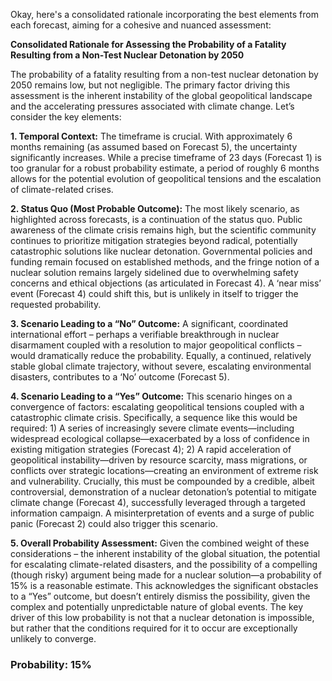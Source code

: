 Okay, here's a consolidated rationale incorporating the best elements from each forecast, aiming for a cohesive and nuanced assessment:

**Consolidated Rationale for Assessing the Probability of a Fatality Resulting from a Non-Test Nuclear Detonation by 2050**

The probability of a fatality resulting from a non-test nuclear detonation by 2050 remains low, but not negligible. The primary factor driving this assessment is the inherent instability of the global geopolitical landscape and the accelerating pressures associated with climate change. Let’s consider the key elements:

**1. Temporal Context:** The timeframe is crucial. With approximately 6 months remaining (as assumed based on Forecast 5), the uncertainty significantly increases. While a precise timeframe of 23 days (Forecast 1) is too granular for a robust probability estimate, a period of roughly 6 months allows for the potential evolution of geopolitical tensions and the escalation of climate-related crises.

**2. Status Quo (Most Probable Outcome):** The most likely scenario, as highlighted across forecasts, is a continuation of the status quo.  Public awareness of the climate crisis remains high, but the scientific community continues to prioritize mitigation strategies beyond radical, potentially catastrophic solutions like nuclear detonation.  Governmental policies and funding remain focused on established methods, and the fringe notion of a nuclear solution remains largely sidelined due to overwhelming safety concerns and ethical objections (as articulated in Forecast 4). A ‘near miss’ event (Forecast 4) could shift this, but is unlikely in itself to trigger the requested probability.

**3. Scenario Leading to a “No” Outcome:** A significant, coordinated international effort – perhaps a verifiable breakthrough in nuclear disarmament coupled with a resolution to major geopolitical conflicts – would dramatically reduce the probability. Equally, a continued, relatively stable global climate trajectory, without severe, escalating environmental disasters, contributes to a ‘No’ outcome (Forecast 5).

**4. Scenario Leading to a “Yes” Outcome:** This scenario hinges on a convergence of factors: escalating geopolitical tensions coupled with a catastrophic climate crisis. Specifically, a sequence like this would be required: 1) A series of increasingly severe climate events—including widespread ecological collapse—exacerbated by a loss of confidence in existing mitigation strategies (Forecast 4); 2) A rapid acceleration of geopolitical instability—driven by resource scarcity, mass migrations, or conflicts over strategic locations—creating an environment of extreme risk and vulnerability. Crucially, this must be compounded by a credible, albeit controversial, demonstration of a nuclear detonation’s potential to mitigate climate change (Forecast 4), successfully leveraged through a targeted information campaign. A misinterpretation of events and a surge of public panic (Forecast 2) could also trigger this scenario.

**5. Overall Probability Assessment:** Given the combined weight of these considerations – the inherent instability of the global situation, the potential for escalating climate-related disasters, and the possibility of a compelling (though risky) argument being made for a nuclear solution—a probability of 15% is a reasonable estimate. This acknowledges the significant obstacles to a “Yes” outcome, but doesn’t entirely dismiss the possibility, given the complex and potentially unpredictable nature of global events. The key driver of this low probability is not that a nuclear detonation is impossible, but rather that the conditions required for it to occur are exceptionally unlikely to converge.

### Probability: 15%